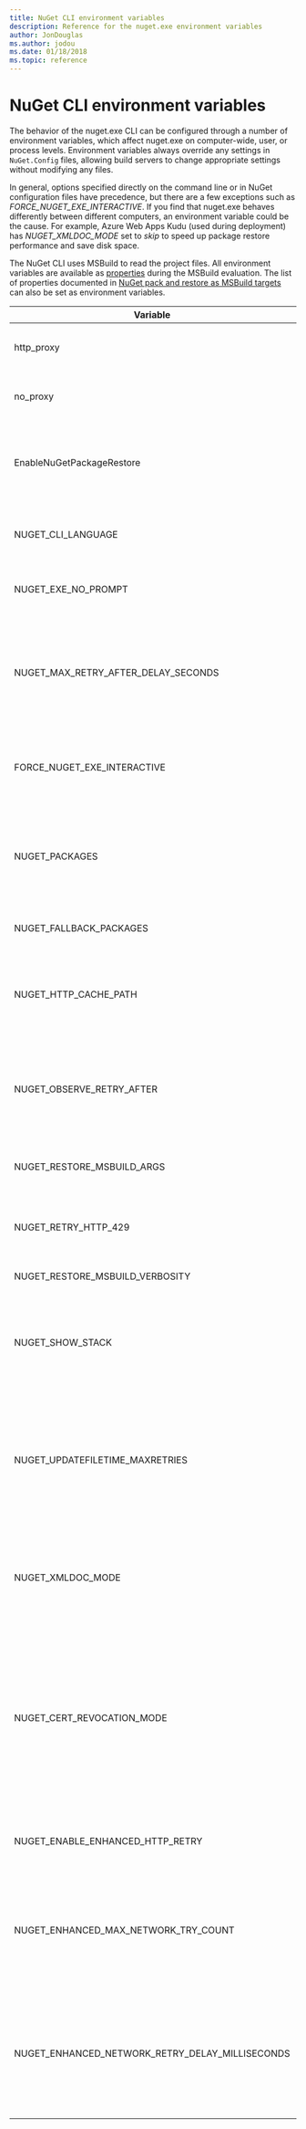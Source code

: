 ```yaml
---
title: NuGet CLI environment variables
description: Reference for the nuget.exe environment variables
author: JonDouglas
ms.author: jodou
ms.date: 01/18/2018
ms.topic: reference
---
```


# NuGet CLI environment variables

The behavior of the nuget.exe CLI can be configured through a number of environment variables, which affect nuget.exe on computer-wide, user, or process levels. Environment variables always override any settings in `NuGet.Config` files, allowing build servers to change appropriate settings without modifying any files.

In general, options specified directly on the command line or in NuGet configuration files have precedence, but there are a few exceptions such as *FORCE_NUGET_EXE_INTERACTIVE*. If you find that nuget.exe behaves differently between different computers, an environment variable could be the cause. For example, Azure Web Apps Kudu (used during deployment) has *NUGET_XMLDOC_MODE* set to *skip* to speed up package restore performance and save disk space.

The NuGet CLI uses MSBuild to read the project files. All environment variables are available as [properties](/visualstudio/msbuild/msbuild-command-line-reference) during the MSBuild evaluation.
The list of properties documented in [NuGet pack and restore as MSBuild targets](../msbuild-targets.md#restore-properties) can also be set as environment variables.

| Variable | Description | Remarks |
| --- | --- | --- |
| http_proxy | Http proxy used for NuGet HTTP operations. | This would be specified as `http://<username>:<password>@proxy.com`. |
| no_proxy | Configures domains to bypass from using proxy. | Specified as domains separated by comma (,). |
| EnableNuGetPackageRestore | Flag for if NuGet should implicitly grant consent if that's required by package on restore. | Specified flag is treated as *true* or *1*, any other value treated as flag not set. |
| NUGET_CLI_LANGUAGE | Changes nuget.exe output language | Available in 6.5 and higher versions. Supported values are [supported Visual Studio languages](/visualstudio/install/use-command-line-parameters-to-install-visual-studio?view=vs-2022&preserve-view=true#list-of-language-locales) locale names: `zh-cn`, `zh-tw`, `cs-cz`, `en-us`, `es-es`, `fr-fr`, `de-de`, `it-it`, `ja-jp`, `ko-kr`, `pl-pl`, `pt-br`, `ru-ru`, and `tr-tr`. |
| NUGET_EXE_NO_PROMPT | Prevents the exe for prompting for credentials. | Any value except null or empty string will be treated as this flag set/true. |
| NUGET_MAX_RETRY_AFTER_DELAY_SECONDS | Maximum duration between retries when HTTP response contains Retry-After header | When NUGET_OBSERVE_RETRY_AFTER is enabled (as it is by default) and an HTTP response contains a Retry-After header, this environment variable sets the maximum duration that will be waited. Note that Retry-After can provide either a duration (delta) or a time stamp (date). If the server returns a time stamp and your machine's clock is out of sync with the server, the calculated duration might be very long (or negative). |
| FORCE_NUGET_EXE_INTERACTIVE | Global environment variable to force interactive mode. | Any value except null or empty string will be treated as this flag set/true. |
| NUGET_PACKAGES | Path to use for the *global-packages* folder as described on [Managing the global packages and cache folders](../../consume-packages/managing-the-global-packages-and-cache-folders.md). | Specified as absolute path. |
| NUGET_FALLBACK_PACKAGES | Global fallback packages folders. | Absolute folder paths separated by semicolon (;). |
| NUGET_HTTP_CACHE_PATH | Path to use for the *http-cache* folder as described on [Managing the global packages and cache folders](../../consume-packages/managing-the-global-packages-and-cache-folders.md). | Specified as absolute path. |
| NUGET_OBSERVE_RETRY_AFTER | Opt-out of using HTTP response message Retry-After delay durations | Prior to NuGet 6.5, NuGet would retry all failed requests with the same back-off strategy. Starting with NuGet 6.5, NuGet will by default use the Retry-After delay period provided by the server. Set this environment variable to `false` to ignore the Retry-After response header. Also see NUGET_MAX_RETRY_AFTER_DELAY_SECONDS |
| NUGET_RESTORE_MSBUILD_ARGS | Sets additional MSBuild arguments. | Pass arguments identical to how you would pass them to msbuild.exe. An example of setting a project property Foo from the command line to value Bar would be /p:Foo=Bar |
| NUGET_RETRY_HTTP_429 | Change retry behavior on HTTP 429 responses | Prior to NuGet 6.5, NuGet would not retry requests that result in HTTP 429 on 408. The default value is `true`, and this environment variable can be set to `false` to opt-in to older NuGet behaviour (don't retry the request) |
| NUGET_RESTORE_MSBUILD_VERBOSITY | Sets the MSBuild log verbosity. | Default is *quiet* ("/v:q"). Possible values *q[uiet]*, *m[inimal]*, *n[ormal]*, *d[etailed]*, and *diag[nostic]*. |
| NUGET_SHOW_STACK | Determines whether the full exception (including stack trace) should be displayed to the user. | Specified as *true* or *false* (default). |
| NUGET_UPDATEFILETIME_MAXRETRIES | Sets the number of times NuGet will attempt to retry seting the file timestamp when extracting packages when the first attempt failed. | On Windows anti-virus software might temporarily open files, preventing NuGet from changing the timestamp. NuGet uses an exponential back-off where the wait duration between attempts is `Math.Pow(2, retryNumber)`. The default max retries is 9, meaning the default total wait duration before failure will be approximately one second. |
| NUGET_XMLDOC_MODE | Determines how assemblies XML documentation file extraction should be handled. | Supported modes are *skip* (do not extract XML documentation files), *compress* (store XML doc files as a zip archive) or *none* (default, treat XML doc files as regular files). |
| NUGET_CERT_REVOCATION_MODE | Determines how the revocation status check of the certificate used to sign a package, is performed when a signed package is installed or restored. When not set, defaults to `online`.| Possible values *online* (default), *offline*.  Related to [NU3028](../errors-and-warnings/NU3028.md) |
| NUGET_ENABLE_ENHANCED_HTTP_RETRY | Enables or disables enhanced HTTP retry in NuGet. | Possible values are `true` (default) or `false`. |
| NUGET_ENHANCED_MAX_NETWORK_TRY_COUNT | Configures the maximum number of times an HTTP connection should be retried when enhanced retries are enabled. | A number representing how many retries to perform, the default value is `6`. |
| NUGET_ENHANCED_NETWORK_RETRY_DELAY_MILLISECONDS | Configures the amount of time to wait in milliseconds before retrying an HTTP connection when enhanced retries are enabled. | Number of millseconds to wait, the default value is `1000`. |


